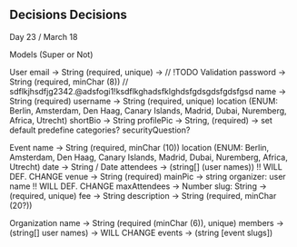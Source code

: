 ## Decisions Decisions

Day 23 / March 18

Models (Super or Not)

User
   email -> String (required, unique) -> // !TODO Validation
   password -> String (required, minChar (8)) // sdflkjhsdfjg2342.@adsfogi1!ksdflkghadsfklghdsfgdsgdsfgdsfgsd
   name -> String (required)
   username -> String (required, unique)
   location (ENUM: Berlin, Amsterdam, Den Haag, Canary Islands, Madrid, Dubai, Nuremberg, Africa, Utrecht)
   shortBio -> String 
   profilePic -> String, (required) -> set default
   predefine categories?
   securityQuestion?

Event
   name -> String (required, minChar (10))
   location (ENUM: Berlin, Amsterdam, Den Haag, Canary Islands, Madrid, Dubai, Nuremberg, Africa, Utrecht)
   date -> String / Date
   attendees -> (string[] (user names)) !! WILL DEF. CHANGE
   venue -> String (required)
   mainPic -> string
   organizer: user name !! WILL DEF. CHANGE
   maxAttendees -> Number
   slug: String -> (required, unique)
   fee -> String 
   description -> String (required, minChar (20?))

Organization
   name -> String (required (minChar (6)), unique)
   members -> (string[] user names) -> WILL CHANGE
   events -> (string [event slugs])
